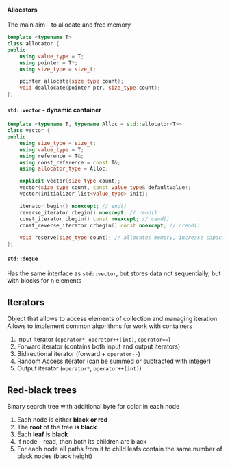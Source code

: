 #### Allocators

The main aim - to allocate and free memory

```cpp
template <typename T>
class allocator {
public:
    using value_type = T;
    using pointer = T*;
    using size_type = size_t;

    pointer allocate(size_type count);
    void deallocate(pointer ptr, size_type count);
};
```

#### `std::vector` - dynamic container

```cpp
template <typename T, typename Alloc = std::allocator<T>>
class vector {
public:
    using size_type = size_t;
    using value_type = T;
    using reference = T&;
    using const_reference = const T&;
    using allocator_type = Alloc;

    explicit vector(size_type count);
    vector(size_type count, const value_type& defaultValue);
    vector(initializer_list<value_type> init);

    iterator begin() noexcept; // end()
    reverse_iterator rbegin() noexcept; // rend()
    const_iterator cbegin() const noexcept; // cend()
    const_reverse_iterator crbegin() const noexcept; // crend()

    void reserve(size_type count); // allocates memory, increase capacity
};
```

#### `std::deque`

Has the same interface as `std::vector`, but stores data not sequentially, but with blocks for n
elements

## Iterators

Object that allows to access elements of collection and managing iteration
Allows to implement common algorithms for work with containers

1. Input iterator (`operator*`, `operator++(int)`, `operator==`)
2. Forward iterator (contains both input and output iterators)
3. Bidirectional iterator (forward + `operator--`)
4. Random Access iterator (can be summed or subtracted with integer)
5. Output iterator (`operator*`, `operator++(int)`)

## Red-black trees

Binary search tree with additional byte for color in each node

1. Each node is either **black or red**
2. The **root** of the tree **is black**
3. Each **leaf** is **black**
4. If node - read, then both its children are black
5. For each node all paths from it to child leafs contain the same number of black nodes (black
   height)
